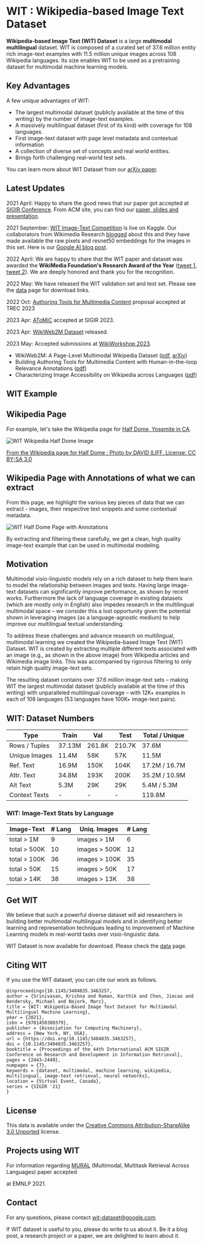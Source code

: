 # WIT : Wikipedia-based Image Text Dataset

**Wikipedia-based Image Text (WIT) Dataset** is a large **multimodal
multilingual** dataset. WIT is composed of a curated set of 37.6 million entity
rich image-text examples with 11.5 million unique images across 108 Wikipedia
languages. Its size enables WIT to be used as a pretraining dataset for
multimodal machine learning models.

## Key Advantages

A few unique advantages of WIT:

-   The largest multimodal dataset (publicly available at the time of this writing) by the number of image-text examples.
-   A massively multilingual dataset (first of its kind) with coverage for 108 languages.
-   First image-text dataset with page level metadata and contextual information
-   A collection of diverse set of concepts and real world entities.
-   Brings forth challenging real-world test sets.

You can learn more about WIT Dataset from our
[arXiv paper](https://arxiv.org/abs/2103.01913).

## Latest Updates

2021 April: Happy to share the good news that our paper got accepted at [SIGIR Conference](https://sigir.org/sigir2021/call-for-resource-papers/). From ACM site, you can find our [paper, slides and presentation](https://dl.acm.org/doi/abs/10.1145/3404835.3463257).

2021 September: [WIT Image-Text Competition](https://www.kaggle.com/c/wikipedia-image-caption/overview) is live on Kaggle. Our collaborators from Wikimedia Research [blogged](https://techblog.wikimedia.org/2021/09/09/the-wikipedia-image-caption-matching-challenge-and-a-huge-release-of-image-data-for-research/) about this and they have made available the raw pixels and resnet50 embeddings for the images in this set. Here is our [Google AI blog post](https://ai.googleblog.com/2021/09/announcing-wit-wikipedia-based-image.html).

2022 April: We are happy to share that the WIT paper and dataset was awarded the **WikiMedia Foundation's Research Award of the Year** ([tweet 1](https://twitter.com/WikiResearch/status/1518640500000972800), [tweet 2](https://twitter.com/wikiworkshop/status/1518639913813565441)). We are deeply honored and thank you for the recognition.

2022 May: We have released the WIT validation set and test set. Please see the [data](DATA.md) page for download links.

2022 Oct: [Authoring Tools for Multimedia Content](https://trec.nist.gov/pubs/call2023.html) proposal accepted at TREC 2023

2023 Apr: [AToMiC](https://arxiv.org/abs/2304.01961) accepted at SIGIR 2023.

2023 Apr: [WikiWeb2M Dataset](wikiweb2m.md) released.

2023 May: Accepted submissions at [WikiWorkshop 2023](https://wikiworkshop.org/2023/).

-  WikiWeb2M: A Page-Level Multimodal Wikipedia Dataset ([pdf](https://wikiworkshop.org/2023/papers/WikiWorkshop2023_paper_10.pdf), [arXiv](https://arxiv.org/abs/2305.05432))
-  Building Authoring Tools for Multimedia Content with Human-in-the-loop Relevance Annotations ([pdf](https://wikiworkshop.org/2023/papers/WikiWorkshop2023_paper_57.pdf))
-  Characterizing Image Accessibility on Wikipedia across Languages ([pdf](https://wikiworkshop.org/2023/papers/WikiWorkshop2023_paper_25.pdf))


## WIT Example

## Wikipedia Page

For example, let's take the Wikipedia page for
[Half Dome, Yosemite in CA](https://en.wikipedia.org/wiki/Half_Dome).

![WIT Wikipedia Half Dome Image](images/wit_half_dome_wiki.png)

[From the Wikipedia page for Half Dome : Photo by DAVID ILIFF. License: CC BY-SA 3.0](https://en.wikipedia.org/wiki/Half_Dome#/media/File:Half_Dome_from_Glacier_Point,_Yosemite_NP_-_Diliff.jpg)

## Wikipedia Page with Annotations of what we can extract

From this page, we highlight the various key pieces of data that we can
extract - images, their respective text snippets and some contextual metadata.

![WIT Half Dome Page with Annotations](images/wit_take2_half_dome_with_annotations.png)

By extracting and filtering these carefully, we get a clean, high quality
image-text example that can be used in multimodal modeling.

<!-- ![WIT Half Dome Data](images/wit_half_dome_wiki_and_wit.png) -->

## Motivation

Multimodal visio-linguistic models rely on a rich dataset to help them learn to
model the relationship between images and texts. Having large image-text
datasets can significantly improve performance, as shown by recent works.
Furthermore the lack of language coverage in existing datasets (which are mostly
only in English) also impedes research in the multilingual multimodal space – we
consider this a lost opportunity given the potential shown in leveraging images
(as a language-agnostic medium) to help improve our multilingual textual
understanding.

To address these challenges and advance research on multilingual, multimodal
learning we created the Wikipedia-based Image Text (WIT) Dataset. WIT is created
by extracting multiple different texts associated with an image (e.g., as shown
in the above image) from Wikipedia articles and Wikimedia image links. This was
accompanied by rigorous filtering to only retain high quality image-text sets.

The resulting dataset contains over 37.6 million image-text sets – making WIT
the largest multimodal dataset (publicly available at the time of this writing) 
with unparalleled multilingual coverage – with 12K+ examples in each of 
108 languages (53 languages have 100K+ image-text pairs).

## WIT: Dataset Numbers

Type          | Train  | Val    | Test   | Total / Unique
------------- | ------ | ------ | ------ | --------------
Rows / Tuples | 37.13M | 261.8K | 210.7K | 37.6M
Unique Images | 11.4M  | 58K    | 57K    | 11.5M
Ref. Text     | 16.9M  | 150K   | 104K   | 17.2M / 16.7M
Attr. Text    | 34.8M  | 193K   | 200K   | 35.2M / 10.9M
Alt Text      | 5.3M   | 29K    | 29K    | 5.4M / 5.3M
Context Texts | -      | -      | -      | 119.8M

### WIT: Image-Text Stats by Language

Image-Text   | # Lang | Uniq. Images  | # Lang
------------ | ------ | ------------- | ------
total > 1M   | 9      | images > 1M   | 6
total > 500K | 10     | images > 500K | 12
total > 100K | 36     | images > 100K | 35
total > 50K  | 15     | images > 50K  | 17
total > 14K  | 38     | images > 13K  | 38

## Get WIT

We believe that such a powerful diverse dataset will aid researchers in building
better multimodal multilingual models and in identifying better learning and
representation techniques leading to improvement of Machine Learning models in
real-world tasks over visio-linguistic data.

WIT Dataset is now available for download. Please check the [data](DATA.md) page.

## Citing WIT

If you use the WIT dataset, you can cite our work as follows.

```
@inproceedings{10.1145/3404835.3463257,
author = {Srinivasan, Krishna and Raman, Karthik and Chen, Jiecao and Bendersky, Michael and Najork, Marc},
title = {WIT: Wikipedia-Based Image Text Dataset for Multimodal Multilingual Machine Learning},
year = {2021},
isbn = {9781450380379},
publisher = {Association for Computing Machinery},
address = {New York, NY, USA},
url = {https://doi.org/10.1145/3404835.3463257},
doi = {10.1145/3404835.3463257},
booktitle = {Proceedings of the 44th International ACM SIGIR Conference on Research and Development in Information Retrieval},
pages = {2443–2449},
numpages = {7},
keywords = {dataset, multimodal, machine learning, wikipedia, multilingual, image-text retrieval, neural networks},
location = {Virtual Event, Canada},
series = {SIGIR '21}
}
```

## License

This data is available under the [Creative Commons Attribution-ShareAlike 3.0 Unported](LICENSE) license.

## Projects using WIT

For information regarding [MURAL](https://github.com/google-research-datasets/wit/tree/main/mural) (Multimodal, Multitask Retrieval Across Languages) paper accepted 

at EMNLP 2021.

## Contact

For any questions, please contact wit-dataset@google.com.

If WIT dataset is useful to you, please do write to us about it. Be it a blog post, a research project or a paper, we are delighted to learn about it.
